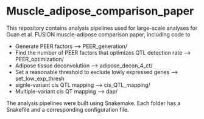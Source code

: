 # Muscle_adipose_comparison_paper
This repository contains analysis pipelines used for large-scale analyses for Guan et al. FUSION muscle-adipose comparison paper, including code to 
- Generate PEER factors --> PEER_generation/
- Find the number of PEER factors that optimizes QTL detection rate --> PEER_optimization/
- Adipose tissue deconvolution --> adipose_decon_4_ct/
- Set a reasonable threshold to exclude lowly expressed genes --> set_low_exp_thresh
- signle-variant cis QTL mapping --> cis_QTL_mapping/
- Multiple-variant cis QT mapping --> dap/

The analysis pipelines were built using Snakemake. Each folder has a Snakefile and a corresponding configuration file. 
